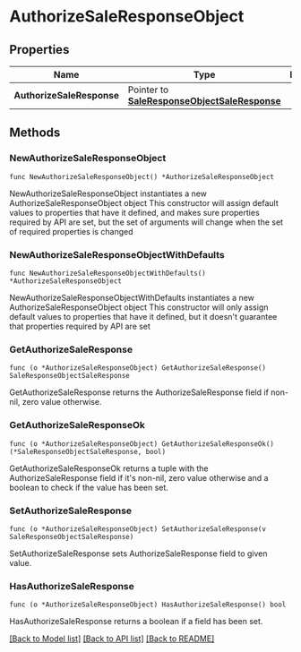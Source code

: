 # AuthorizeSaleResponseObject

## Properties

Name | Type | Description | Notes
------------ | ------------- | ------------- | -------------
**AuthorizeSaleResponse** | Pointer to [**SaleResponseObjectSaleResponse**](SaleResponseObjectSaleResponse.md) |  | [optional] 

## Methods

### NewAuthorizeSaleResponseObject

`func NewAuthorizeSaleResponseObject() *AuthorizeSaleResponseObject`

NewAuthorizeSaleResponseObject instantiates a new AuthorizeSaleResponseObject object
This constructor will assign default values to properties that have it defined,
and makes sure properties required by API are set, but the set of arguments
will change when the set of required properties is changed

### NewAuthorizeSaleResponseObjectWithDefaults

`func NewAuthorizeSaleResponseObjectWithDefaults() *AuthorizeSaleResponseObject`

NewAuthorizeSaleResponseObjectWithDefaults instantiates a new AuthorizeSaleResponseObject object
This constructor will only assign default values to properties that have it defined,
but it doesn't guarantee that properties required by API are set

### GetAuthorizeSaleResponse

`func (o *AuthorizeSaleResponseObject) GetAuthorizeSaleResponse() SaleResponseObjectSaleResponse`

GetAuthorizeSaleResponse returns the AuthorizeSaleResponse field if non-nil, zero value otherwise.

### GetAuthorizeSaleResponseOk

`func (o *AuthorizeSaleResponseObject) GetAuthorizeSaleResponseOk() (*SaleResponseObjectSaleResponse, bool)`

GetAuthorizeSaleResponseOk returns a tuple with the AuthorizeSaleResponse field if it's non-nil, zero value otherwise
and a boolean to check if the value has been set.

### SetAuthorizeSaleResponse

`func (o *AuthorizeSaleResponseObject) SetAuthorizeSaleResponse(v SaleResponseObjectSaleResponse)`

SetAuthorizeSaleResponse sets AuthorizeSaleResponse field to given value.

### HasAuthorizeSaleResponse

`func (o *AuthorizeSaleResponseObject) HasAuthorizeSaleResponse() bool`

HasAuthorizeSaleResponse returns a boolean if a field has been set.


[[Back to Model list]](../README.md#documentation-for-models) [[Back to API list]](../README.md#documentation-for-api-endpoints) [[Back to README]](../README.md)


